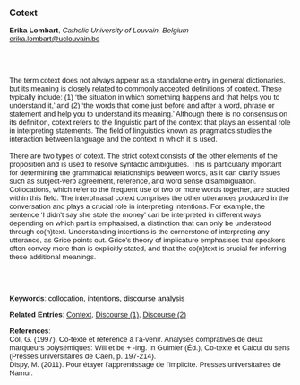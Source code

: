 <!DOCTYPE html><html lang="en"><head><title="Cotext"></head>
<body><p><font face="Poppins, Calibri, sans-serif" size="3"><b>Cotext</b></font></p>
<p><font face="Poppins, Calibri, sans-serif" size="2"><b>Erika Lombart</b>, <i>Catholic University of Louvain, Belgium</i><br><a href="mailto:erika.lombart@uclouvain.be" target="blank">erika.lombart@uclouvain.be</a></font></p>
<p><font face="Poppins, Calibri, sans-serif" size="2"><br><br><br>The term cotext does not always appear as a standalone entry in general dictionaries, but its meaning is closely related to commonly accepted definitions of context. These typically include: (1) ‘the situation in which something happens and that helps you to understand it,’ and (2) ‘the words that come just before and after a word, phrase or statement and help you to understand its meaning.’ Although there is no consensus on its definition, cotext refers to the linguistic part of the context that plays an essential role in interpreting statements. The field of linguistics known as pragmatics studies the interaction between language and the context in which it is used.  <br><br>There are two types of cotext. The strict cotext consists of the other elements of the proposition and is used to resolve syntactic ambiguities. This is particularly important for determining the grammatical relationships between words, as it can clarify issues such as subject-verb agreement, reference, and word sense disambiguation. Collocations, which refer to the frequent use of two or more words together, are studied within this field. The interphrasal cotext comprises the other utterances produced in the conversation and plays a crucial role in interpreting intentions. For example, the sentence ‘I didn't say she stole the money’ can be interpreted in different ways depending on which part is emphasised, a distinction that can only be understood through co(n)text. Understanding intentions is the cornerstone of interpreting any utterance, as Grice points out. Grice's theory of implicature emphasises that speakers often convey more than is explicitly stated, and that the co(n)text is crucial for inferring these additional meanings.<br><br><br><br></font></p>
<p><font face="Poppins, Calibri, sans-serif" size="2"><b>Keywords</b>: </font></font></span></font><font color="#000000"><span style="text-decoration: none"><font face="calibri, sans-serif"><font size="2" style="font-size: 10pt">c</font></font></span></font><font color="#000000"><span style="text-decoration: none"><font face="calibri, sans-serif"><font size="2" style="font-size: 10pt">ollocation, intentions, discourse analysis</font></font></span></font></font></p>
<p><font face="Poppins, Calibri, sans-serif" size="2"><b>Related Entries</b>: <a href="./context.html">Context</a>, <a href="./discourse-(1).html">Discourse (1)</a>, <a href="./discourse-(2).html">Discourse (2)</a></font></p>
<p><font face="Poppins, Calibri, sans-serif" size="2"><b>References</b>:<br>Col, G. (1997). Co-texte et référence à l’à-venir. Analyses compratives de deux marqueurs polysémiques: Will et be + -ing. In Guimier (Éd.), Co-texte et Calcul du sens (Presses universitaires de Caen, p. 197&#8209;214).<br>Dispy, M. (2011). Pour étayer l'apprentissage de l'implicite. Presses universitaires de Namur.</font></p>
</body>